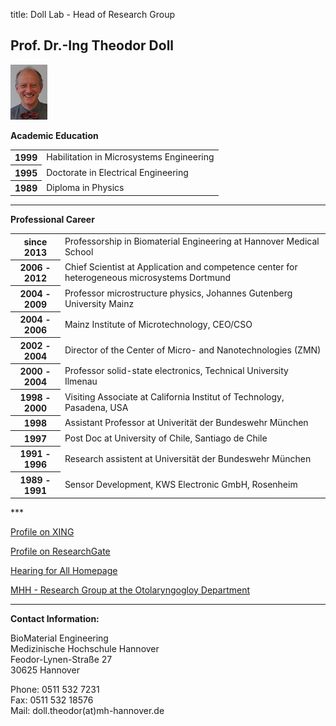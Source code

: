 title: Doll Lab - Head of Research Group

## Prof. Dr.-Ing Theodor Doll

![Image Theo Doll](Theo.png)

**Academic Education**

<table>
<tr><th>1999<td> Habilitation in Microsystems Engineering <tr>
<tr><th>1995<td> Doctorate in Electrical Engineering <tr>
<tr><th>1989<td> Diploma in Physics  <tr>
</table>

***
**Professional Career**

 <table bordercolour="transparent">
  <tr >
    <th>since 2013</th>
    <td> Professorship in Biomaterial Engineering at Hannover Medical School</td>
   
  <tr>
  <tr>
    <th>2006 - 2012</th>
    <td>Chief Scientist at Application and competence center for heterogeneous microsystems Dortmund </td>
   
  <tr>
<tr>
    <th>2004 - 2009</th>
    <td>Professor microstructure physics, Johannes Gutenberg University Mainz</td>
   
  <tr>
<tr>
    <th>2004 - 2006</th>
    <td>Mainz Institute of Microtechnology, CEO/CSO</td>
   
  <tr>
<tr>
    <th>2002 - 2004</th>
    <td>Director of the Center of Micro- and Nanotechnologies (ZMN)</td>
   
  <tr>
<tr>
    <th>2000 - 2004</th>
    <td>Professor solid-state electronics, Technical University Ilmenau</td>
   
  <tr>
<tr>
    <th>1998 - 2000</th>
    <td>Visiting Associate at California Institut of Technology, Pasadena, USA  </td>
   
  <tr>
<tr>
    <th>1998</th>
    <td>Assistant Professor at Univerität der Bundeswehr München</td>
   
  <tr>
<tr>
    <th>1997</th>
    <td>Post Doc at University of Chile, Santiago de Chile </td>
   
  <tr>
<tr>
    <th>1991 - 1996</th>
    <td>Research assistent at Universität der Bundeswehr München</td>
   
  <tr>
<tr>
    <th>1989 - 1991</th>
    <td> Sensor Development, KWS Electronic GmbH, Rosenheim</td>
   
  <tr>
</table> 
***

[Profile on XING](https://www.xing.com/profile/Theodor_Doll)

[Profile on ResearchGate](http://www.researchgate.net/profile/Theodor_Doll)

[Hearing for All Homepage](http://hearing4all.eu/EN/)

[MHH - Research Group at the Otolaryngogloy Department](http://www.mh-hannover.de/18078.98.html?&L=1&no_cache=1)
***

**Contact Information:**

BioMaterial Engineering    
Medizinische Hochschule Hannover    
Feodor-Lynen-Straße 27    
30625 Hannover

Phone: 0511 532 7231   
Fax: 0511 532 18576   
Mail: doll.theodor(at)mh-hannover.de   

